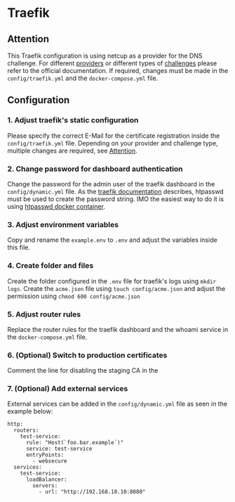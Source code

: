 # Traefik

## <a name="attention"></a>Attention
This Traefik configuration is using netcup as a provider for the DNS challenge.
For different [providers](https://doc.traefik.io/traefik/https/acme/#providers) or different types of [challenges](https://doc.traefik.io/traefik/user-guides/docker-compose/acme-tls/) please refer to the official documentation.
If required, changes must be made in the `config/traefik.yml` and the `docker-compose.yml` file.

## Configuration

### 1. Adjust traefik's static configuration
Please specify the correct E-Mail for the certificate registration inside the `config/traefik.yml` file.
Depending on your provider and challenge type, multiple changes are required, see [Attention](#attention).

### 2. Change password for dashboard authentication
Change the password for the admin user of the traefik dashboard in the `config/dynamic.yml` file.
As the [traefik documentation](https://doc.traefik.io/traefik/middlewares/http/basicauth/) describes, htpasswd must be used to create the password string.
IMO the easiest way to do it is using [htpasswd docker container](https://github.com/xmartlabs/docker-htpasswd).

### 3. Adjust environment variables
Copy and rename the `example.env` to `.env` and adjust the variables inside this file.

### 4. Create folder and files
Create the folder configured in the `.env` file for traefik's logs using `mkdir logs`.
Create the `acme.json` file using `touch config/acme.json` and adjust the permission using `chmod 600 config/acme.json` 

### 5. Adjust router rules
Replace the router rules for the traefik dashboard and the whoami service in the `docker-compose.yml` file.

### 6. (Optional) Switch to production certificates
Comment the line for disabling the staging CA in the

### 7. (Optional) Add external services
External services can be added in the `config/dynamic.yml` file as seen in the example below:
```
http:
  routers:
    test-service:
      rule: "Host(`foo.bar.example`)"
      service: test-service
      entryPoints:
        - websecure
  services:
    test-service:
      loadBalancer:
        servers:
          - url: "http://192.168.10.10:8080"
```

